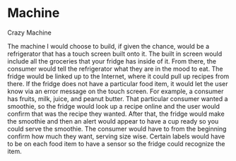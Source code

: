 # Machine
Crazy Machine

The machine I would choose to build, if given the chance, would be a refrigerator that has a touch screen built onto it. The built in screen would include all the groceries that your fridge has inside of it. From there, the consumer would tell the refrigerator what they are in the mood to eat. The fridge would be linked up to the Internet, where it could pull up recipes from there. If the fridge does not have a particular food item, it would let the user know via an error message on the touch screen. For example, a consumer has fruits, milk, juice, and peanut butter. That particular consumer wanted a smoothie, so the fridge would look up a recipe online and the user would confirm that was the recipe they wanted. After that, the fridge would make the smoothie and then an alert would appear to have a cup ready so you could serve the smoothie. The consumer would have to from the beginning confirm how much they want, serving size wise. Certain labels would have to be on each food item to have a sensor so the fridge could recognize the item. 
